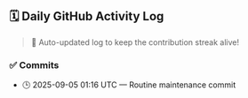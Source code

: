 ## 🗓️ Daily GitHub Activity Log

> 🤖 Auto-updated log to keep the contribution streak alive!

### ✅ Commits

- 🕒 2025-09-05 01:16 UTC — Routine maintenance commit

